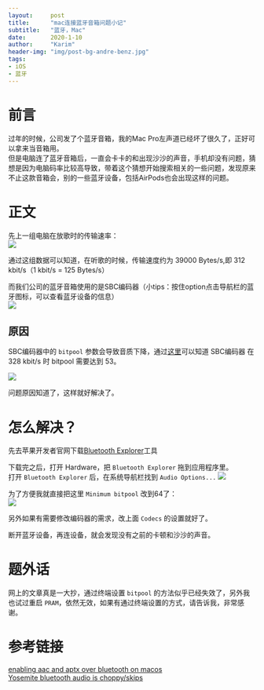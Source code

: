 ```yaml
---
layout:     post
title:      "mac连接蓝牙音箱问题小记"
subtitle:   "蓝牙，Mac"
date:       2020-1-10
author:     "Karim"
header-img: "img/post-bg-andre-benz.jpg"
tags:
- iOS
- 蓝牙
---
```


# 前言  

过年的时候，公司发了个蓝牙音箱，我的Mac Pro左声道已经坏了很久了，正好可以拿来当音箱用。  
但是电脑连了蓝牙音箱后，一直会卡卡的和出现沙沙的声音，手机却没有问题，猜想是因为电脑码率比较高导致，带着这个猜想开始搜索相关的一些问题，发现原来不止这款音箱会，别的一些蓝牙设备，包括AirPods也会出现这样的问题。  


# 正文  

先上一组电脑在放歌时的传输速率：  
![](http://images.foolishtalk.org/39ce65c86ee89caeba6d367d0f82786d.png) 

通过这组数据可以知道，在听歌的时候，传输速度约为 39000 Bytes/s,即 312 kbit/s（1 kbit/s = 125 Bytes/s）

而我们公司的蓝牙音箱使用的是SBC编码器（小tips：按住option点击导航栏的蓝牙图标，可以查看蓝牙设备的信息）  
![](http://images.foolishtalk.org/347335e73c15512f3125ee4d60bac4f3.png)  

## 原因  
SBC编码器中的 `bitpool` 参数会导致音质下降，通过[这里](http://soundexpert.org/encoders-320-kbps)可以知道 SBC编码器 在 328 kbit/s 时 bitpool 需要达到 53。  

![](http://images.foolishtalk.org/ec4f4917854d7eab2b26196d3348df60.png)   

问题原因知道了，这样就好解决了。

# 怎么解决？
先去苹果开发者官网下载[Bluetooth Explorer](https://download.developer.apple.com/Developer_Tools/Additional_Tools_for_Xcode_11/Additional_Tools_for_Xcode_11.dmg)工具  

下载完之后，打开 Hardware，把 `Bluetooth Explorer` 拖到应用程序里。  
打开 `Bluetooth Explorer` 后，在系统导航栏找到 `Audio Options...`
![](http://images.foolishtalk.org/c1bfcd07315439afe2f2fd3ecdc744f4.png)  

为了方便我就直接把这里 `Minimum bitpool` 改到64了：  
![](http://images.foolishtalk.org/72d3eb4294d65375471054d6f1d290cc.png) 

另外如果有需要修改编码器的需求，改上面 `Codecs` 的设置就好了。

断开蓝牙设备，再连设备，就会发现没有之前的卡顿和沙沙的声音。

# 题外话   
网上的文章真是一大抄，通过终端设置 `bitpool` 的方法似乎已经失效了，另外我也试过重启 `PRAM`，依然无效，如果有通过终端设置的方式，请告诉我，非常感谢。


# 参考链接  
[enabling aac and aptx over bluetooth on macos](https://www.areilly.com/2017/07/29/enabling-aac-and-aptx-over-bluetooth-on-macos/)  
[Yosemite bluetooth audio is choppy/skips](https://apple.stackexchange.com/questions/167245/yosemite-bluetooth-audio-is-choppy-skips/259954#259954)